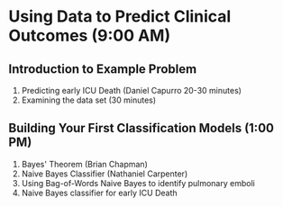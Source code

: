 # Using Data to Predict Clinical Outcomes (9:00 AM)
## Introduction to Example Problem
1. Predicting early ICU Death (Daniel Capurro 20-30 minutes)
1. Examining the data set (30 minutes)


## Building Your First Classification Models (1:00 PM)

1. Bayes' Theorem (Brian Chapman)
1. Naive Bayes Classifier (Nathaniel Carpenter)
  1. Using Bag-of-Words Naive Bayes to identify pulmonary emboli 
  1. Naive Bayes classifier for early ICU Death

